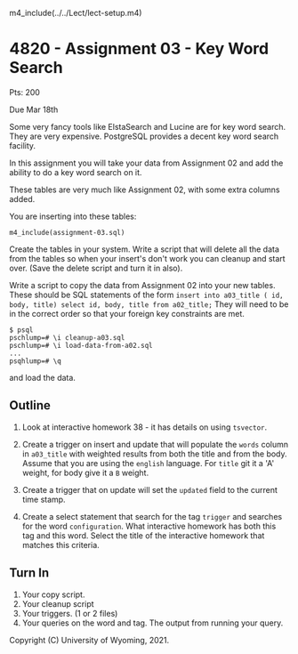 

m4_include(../../Lect/lect-setup.m4)



4820 - Assignment 03 - Key Word Search
===========================================================================================================================


Pts: 200

Due Mar 18th


Some very fancy tools like ElstaSearch and Lucine are for key word search.  They are very expensive.
PostgreSQL provides a decent key word search facility.
                      
In this assignment you will take your data from Assignment 02 and add the ability to do a key word 
search on it.

These tables are very much like Assignment 02, with some extra columns added.

You are inserting into these tables:

```
m4_include(assignment-03.sql)
```

Create the tables in your system.  Write a script that will delete all the data from the tables so 
when your insert's don't work you can cleanup and start over.  (Save the delete script and turn it in also).

Write a script to copy the data from Assignment 02 into your new tables.  These should be SQL
statements of the form `insert into a03_title ( id, body, title) select id, body, title from a02_title;`
They will need to be in the correct order so that your foreign key constraints are met.

```
$ psql
pschlump=# \i cleanup-a03.sql
pschlump=# \i load-data-from-a02.sql
...
psqhlump=# \q
```

and load the data.


## Outline

1. Look at interactive homework 38 - it has details on using `tsvector`.

2. Create a trigger on insert and update that will populate the `words` column in `a03_title` with weighted results from both the title and from the body.
Assume that you are using the `english` language.  For `title` git it a 'A' weight, for body give it a `B` weight.

3. Create a trigger that on update will set the `updated` field to the current time stamp.

4. Create a select statement that search for the tag `trigger` and searches for the word `configuration`.  What interactive homework has both this tag and this word. 
Select the title of the interactive homework that matches this criteria.




Turn In
-------------------

1. Your copy script.
2. Your cleanup script
3. Your triggers. (1 or 2 files)
4. Your queries on the word and tag.  The output from running your query.




Copyright (C) University of Wyoming, 2021.

